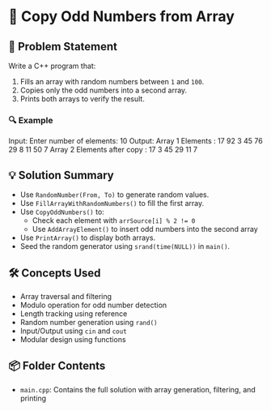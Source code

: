 # 🔢 Copy Odd Numbers from Array

## 🧩 Problem Statement
Write a C++ program that:
1. Fills an array with random numbers between `1` and `100`.
2. Copies only the odd numbers into a second array.
3. Prints both arrays to verify the result.

### 🔍 Example
Input:
Enter number of elements: 10
Output:
Array 1 Elements : 17 92 3 45 76 29 8 11 50 7 
Array 2 Elements after copy : 17 3 45 29 11 7

## 💡 Solution Summary
- Use `RandomNumber(From, To)` to generate random values.
- Use `FillArrayWithRandomNumbers()` to fill the first array.
- Use `CopyOddNumbers()` to:
  - Check each element with `arrSource[i] % 2 != 0`
  - Use `AddArrayElement()` to insert odd numbers into the second array
- Use `PrintArray()` to display both arrays.
- Seed the random generator using `srand(time(NULL))` in `main()`.

## 🛠️ Concepts Used
- Array traversal and filtering
- Modulo operation for odd number detection
- Length tracking using reference
- Random number generation using `rand()`
- Input/Output using `cin` and `cout`
- Modular design using functions

## 📦 Folder Contents
- `main.cpp`: Contains the full solution with array generation, filtering, and printing
